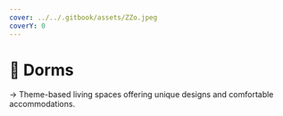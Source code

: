 ```yaml
---
cover: ../../.gitbook/assets/ZZo.jpeg
coverY: 0
---
```


# 📍 Dorms

→ Theme-based living spaces offering unique designs and comfortable accommodations.
